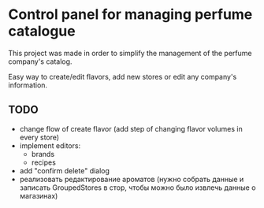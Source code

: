 # Control panel for managing perfume catalogue

This project was made in order to simplify the management of the perfume company's catalog. 

Easy way to create/edit flavors, add new stores or edit any company's information.

## TODO

- change flow of create flavor (add step of changing flavor volumes in every store)
- implement editors:
    - brands
    - recipes
- add "confirm delete" dialog
- реализовать редактирование ароматов
(нужно собрать данные и записать GroupedStores в стор, чтобы можно было извлечь данные о магазинах)

[//]: # (- realise ProtectedComponent)
